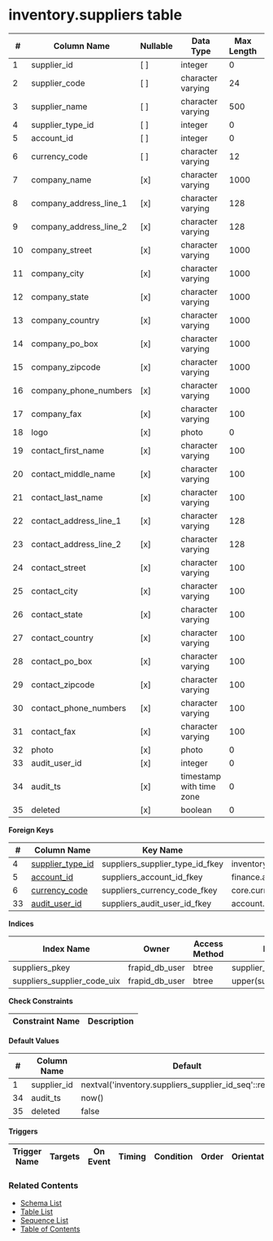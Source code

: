 # inventory.suppliers table



| # | Column Name | Nullable | Data Type | Max Length | Description |
| --- | --- | --- | --- | --- | --- |
| 1 | supplier_id | [ ] | integer | 0 |  |
| 2 | supplier_code | [ ] | character varying | 24 |  |
| 3 | supplier_name | [ ] | character varying | 500 |  |
| 4 | supplier_type_id | [ ] | integer | 0 |  |
| 5 | account_id | [ ] | integer | 0 |  |
| 6 | currency_code | [ ] | character varying | 12 |  |
| 7 | company_name | [x] | character varying | 1000 |  |
| 8 | company_address_line_1 | [x] | character varying | 128 |  |
| 9 | company_address_line_2 | [x] | character varying | 128 |  |
| 10 | company_street | [x] | character varying | 1000 |  |
| 11 | company_city | [x] | character varying | 1000 |  |
| 12 | company_state | [x] | character varying | 1000 |  |
| 13 | company_country | [x] | character varying | 1000 |  |
| 14 | company_po_box | [x] | character varying | 1000 |  |
| 15 | company_zipcode | [x] | character varying | 1000 |  |
| 16 | company_phone_numbers | [x] | character varying | 1000 |  |
| 17 | company_fax | [x] | character varying | 100 |  |
| 18 | logo | [x] | photo | 0 |  |
| 19 | contact_first_name | [x] | character varying | 100 |  |
| 20 | contact_middle_name | [x] | character varying | 100 |  |
| 21 | contact_last_name | [x] | character varying | 100 |  |
| 22 | contact_address_line_1 | [x] | character varying | 128 |  |
| 23 | contact_address_line_2 | [x] | character varying | 128 |  |
| 24 | contact_street | [x] | character varying | 100 |  |
| 25 | contact_city | [x] | character varying | 100 |  |
| 26 | contact_state | [x] | character varying | 100 |  |
| 27 | contact_country | [x] | character varying | 100 |  |
| 28 | contact_po_box | [x] | character varying | 100 |  |
| 29 | contact_zipcode | [x] | character varying | 100 |  |
| 30 | contact_phone_numbers | [x] | character varying | 100 |  |
| 31 | contact_fax | [x] | character varying | 100 |  |
| 32 | photo | [x] | photo | 0 |  |
| 33 | audit_user_id | [x] | integer | 0 |  |
| 34 | audit_ts | [x] | timestamp with time zone | 0 |  |
| 35 | deleted | [x] | boolean | 0 |  |



**Foreign Keys**

| # | Column Name | Key Name | References |
| --- | --- | --- | --- |
| 4 | [supplier_type_id](../inventory/supplier_types.md) | suppliers_supplier_type_id_fkey | inventory.supplier_types.supplier_type_id |
| 5 | [account_id](../finance/accounts.md) | suppliers_account_id_fkey | finance.accounts.account_id |
| 6 | [currency_code](../core/currencies.md) | suppliers_currency_code_fkey | core.currencies.currency_code |
| 33 | [audit_user_id](../account/users.md) | suppliers_audit_user_id_fkey | account.users.user_id |



**Indices**

| Index Name | Owner | Access Method | Definition | Description |
| --- | --- | --- | --- | --- |
| suppliers_pkey | frapid_db_user | btree | supplier_id |  |
| suppliers_supplier_code_uix | frapid_db_user | btree | upper(supplier_code::text) |  |



**Check Constraints**

| Constraint Name | Description |
| --- | --- |



**Default Values**

| # | Column Name | Default |
| --- | --- | --- |
| 1 | supplier_id | nextval('inventory.suppliers_supplier_id_seq'::regclass) |
| 34 | audit_ts | now() |
| 35 | deleted | false |


**Triggers**

| Trigger Name | Targets | On Event | Timing | Condition | Order | Orientation | Description |
| --- | --- | --- | --- | --- | --- | --- | --- |


### Related Contents
* [Schema List](../../schemas.md)
* [Table List](../../tables.md)
* [Sequence List](../../sequences.md)
* [Table of Contents](../../README.md)
